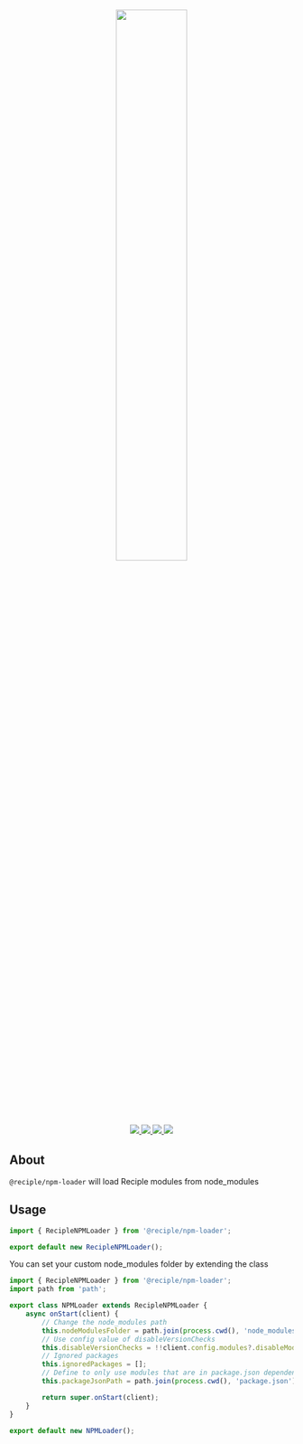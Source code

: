 <h1 align="center">
    <img src="https://i.imgur.com/DWM0tJL.png" width="50%">
    <br>
</h1>

<h3 align="center">
    <a href="https://discord.gg/VzP8qW7Z8d">
        <img src="https://img.shields.io/discord/993105237000855592?color=5865F2&logo=discord&logoColor=white">
    </a>
    <a href="https://npmjs.org/package/reciple">
        <img src="https://img.shields.io/npm/v/reciple?label=npm">
    </a>
    <a href="https://github.com/FalloutStudios/Reciple/blob/main/LICENSE">
        <img src="https://img.shields.io/npm/dt/reciple.svg?maxAge=3600">
    </a>
    <a href="https://www.codefactor.io/repository/github/falloutstudios/reciple/overview/main">
        <img src="https://www.codefactor.io/repository/github/falloutstudios/reciple/badge/main">
    </a>
</h3>

## About

`@reciple/npm-loader` will load Reciple modules from node_modules

## Usage

```js
import { RecipleNPMLoader } from '@reciple/npm-loader';

export default new RecipleNPMLoader();
```

You can set your custom node_modules folder by extending the class
```js
import { RecipleNPMLoader } from '@reciple/npm-loader';
import path from 'path';

export class NPMLoader extends RecipleNPMLoader {
    async onStart(client) {
        // Change the node_modules path
        this.nodeModulesFolder = path.join(process.cwd(), 'node_modules');
        // Use config value of disableVersionChecks
        this.disableVersionChecks = !!client.config.modules?.disableModuleVersionCheck;
        // Ignored packages
        this.ignoredPackages = [];
        // Define to only use modules that are in package.json dependencies and dev dependencies
        this.packageJsonPath = path.join(process.cwd(), 'package.json');

        return super.onStart(client);
    }
}

export default new NPMLoader();
```
